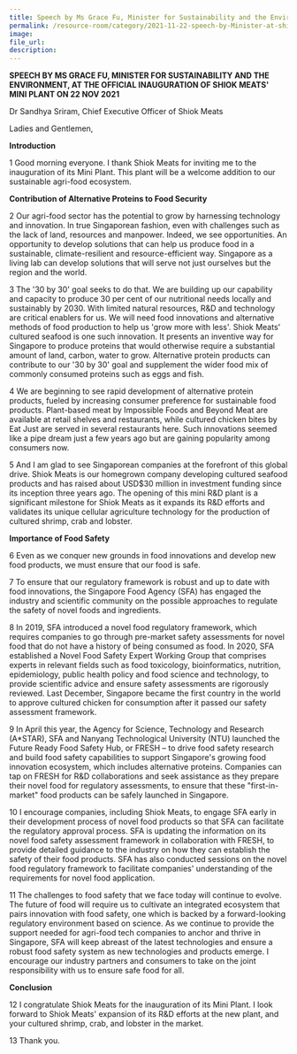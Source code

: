 ```yaml
---  
title: Speech by Ms Grace Fu, Minister for Sustainability and the Environment, at the Official Inauguration of Shiok Meats' Mini Plant on 22 November 2021 
permalink: /resource-room/category/2021-11-22-speech-by-Minister-at-shiok-meats-inauguration-on-22-nov/  
image:  
file_url:  
description:  
---  
```



****SPEECH BY MS GRACE FU, MINISTER FOR SUSTAINABILITY AND THE ENVIRONMENT, AT THE OFFICIAL INAUGURATION OF SHIOK MEATS' MINI PLANT ON 22 NOV 2021****

Dr Sandhya Sriram, Chief Executive Officer of Shiok Meats

Ladies and Gentlemen,

**Introduction**

1 Good morning everyone. I thank Shiok Meats for inviting me to the inauguration of its Mini Plant. This plant will be a welcome addition to our sustainable agri-food ecosystem.

**Contribution of Alternative Proteins to Food Security**

2 Our agri-food sector has the potential to grow by harnessing technology and innovation. In true Singaporean fashion, even with challenges such as the lack of land, resources and manpower. Indeed, we see opportunities. An opportunity to develop solutions that can help us produce food in a sustainable, climate-resilient and resource-efficient way. Singapore as a living lab can develop solutions that will serve not just ourselves but the region and the world.

3 The &#39;30 by 30&#39; goal seeks to do that. We are building up our capability and capacity to produce 30 per cent of our nutritional needs locally and sustainably by 2030. With limited natural resources, R&amp;D and technology are critical enablers for us. We will need food innovations and alternative methods of food production to help us &#39;grow more with less&#39;. Shiok Meats&#39; cultured seafood is one such innovation. It presents an inventive way for Singapore to produce proteins that would otherwise require a substantial amount of land, carbon, water to grow. Alternative protein products can contribute to our &#39;30 by 30&#39; goal and supplement the wider food mix of commonly consumed proteins such as eggs and fish.

4 We are beginning to see rapid development of alternative protein products, fueled by increasing consumer preference for sustainable food products. Plant-based meat by Impossible Foods and Beyond Meat are available at retail shelves and restaurants, while cultured chicken bites by Eat Just are served in several restaurants here. Such innovations seemed like a pipe dream just a few years ago but are gaining popularity among consumers now.

5 And I am glad to see Singaporean companies at the forefront of this global drive. Shiok Meats is our homegrown company developing cultured seafood products and has raised about USD$30 million in investment funding since its inception three years ago. The opening of this mini R&amp;D plant is a significant milestone for Shiok Meats as it expands its R&amp;D efforts and validates its unique cellular agriculture technology for the production of cultured shrimp, crab and lobster.

**Importance of Food Safety**

6 Even as we conquer new grounds in food innovations and develop new food products, we must ensure that our food is safe.

7 To ensure that our regulatory framework is robust and up to date with food innovations, the Singapore Food Agency (SFA) has engaged the industry and scientific community on the possible approaches to regulate the safety of novel foods and ingredients.

8 In 2019, SFA introduced a novel food regulatory framework, which requires companies to go through pre-market safety assessments for novel food that do not have a history of being consumed as food. In 2020, SFA established a Novel Food Safety Expert Working Group that comprises experts in relevant fields such as food toxicology, bioinformatics, nutrition, epidemiology, public health policy and food science and technology, to provide scientific advice and ensure safety assessments are rigorously reviewed. Last December, Singapore became the first country in the world to approve cultured chicken for consumption after it passed our safety assessment framework.

9 In April this year, the Agency for Science, Technology and Research (A\*STAR), SFA and Nanyang Technological University (NTU) launched the Future Ready Food Safety Hub, or FRESH – to drive food safety research and build food safety capabilities to support Singapore&#39;s growing food innovation ecosystem, which includes alternative proteins. Companies can tap on FRESH for R&amp;D collaborations and seek assistance as they prepare their novel food for regulatory assessments, to ensure that these &quot;first-in-market&quot; food products can be safely launched in Singapore.

10  I encourage companies, including Shiok Meats, to engage SFA early in their development process of novel food products so that SFA can facilitate the regulatory approval process. SFA is updating the information on its novel food safety assessment framework in collaboration with FRESH, to provide detailed guidance to the industry on how they can establish the safety of their food products. SFA has also conducted sessions on the novel food regulatory framework to facilitate companies&#39; understanding of the requirements for novel food application.

11  The challenges to food safety that we face today will continue to evolve. The future of food will require us to cultivate an integrated ecosystem that pairs innovation with food safety, one which is backed by a forward-looking regulatory environment based on science. As we continue to provide the support needed for agri-food tech companies to anchor and thrive in Singapore, SFA will keep abreast of the latest technologies and ensure a robust food safety system as new technologies and products emerge. I encourage our industry partners and consumers to take on the joint responsibility with us to ensure safe food for all.

**Conclusion**

12  I congratulate Shiok Meats for the inauguration of its Mini Plant. I look forward to Shiok Meats&#39; expansion of its R&amp;D efforts at the new plant, and your cultured shrimp, crab, and lobster in the market.

13  Thank you.

